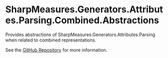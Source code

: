 # SharpMeasures.Generators.Attributes.Parsing.Combined.Abstractions

Provides abstractions of SharpMeasures.Generators.Attributes.Parsing when related to combined representations.

See the [GitHub Repository](https://github.com/SharpMeasures/sharp-measures-generators) for more information.
